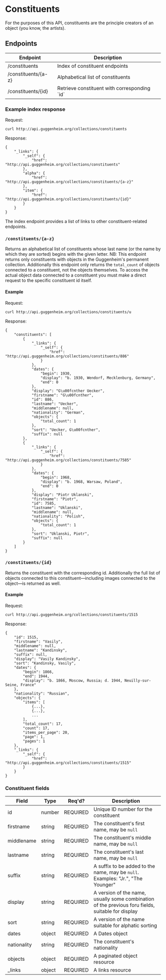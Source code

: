 Constituents
====================

For the purposes of this API, constituents are the principle creators of an 
object (you know, the artists).

## Endpoints

<table>
    <thead>
        <th>Endpoint</th>
        <th>Description</th>
    </thead>
    <tbody>
        <tr>
            <td>/constituents</td>
            <td>Index of constituent endpoints</td>
        </tr>
        <tr>
            <td>/constituents/{a-z}</td>
            <td>Alphabetical list of constituents</td>
        </tr>
        <tr>
            <td>/constituents/{id}</td>
            <td>Retrieve constituent with corresponding `id`</td>
        </tr>
    </tbody>
</table>

### Example index response

Request:

    curl http://api.guggenheim.org/collections/constituents

Response:

    {
        "_links": {
            "_self": {
                "href": "http://api.guggenheim.org/collections/constituents"
            }, 
            "alpha": {
                "href": "http://api.guggenheim.org/collections/constituents/{a-z}"
            }, 
            "item": {
                "href": "http://api.guggenheim.org/collections/constituents/{id}"
            }
        }
    }

The index endpoint provides a list of links to other constituent-related endpoints.

### `/constituents/{a-z}`

Returns an alphabetical list of constituents whose last name (or the name by which they are sorted) begins with the given letter. NB: This endpoint returns only constituents with objects in the Guggenheim's permanent collection. Additionally this endpoint only returns the `total_count` of objects connected to a constituent, not the objects themselves. To access the actual object data connected to a constituent you must make a direct request to the specific constituent id itself.

#### Example

Request:

    curl http://api.guggenheim.org/collections/constituents/u

Response:

    {
        "constituents": [
            {
                "_links": {
                    "_self": {
                        "href": "http://api.guggenheim.org/collections/constituents/886"
                    }
                }, 
                "dates": {
                    "begin": 1930, 
                    "display": "b. 1930, Wendorf, Mecklenburg, Germany", 
                    "end": 0
                }, 
                "display": "G\u00fcnther Uecker", 
                "firstname": "G\u00fcnther", 
                "id": 886, 
                "lastname": "Uecker", 
                "middlename": null, 
                "nationality": "German", 
                "objects": {
                    "total_count": 1
                }, 
                "sort": "Uecker, G\u00fcnther", 
                "suffix": null
            }, 
            {
                "_links": {
                    "_self": {
                        "href": "http://api.guggenheim.org/collections/constituents/7585"
                    }
                }, 
                "dates": {
                    "begin": 1968, 
                    "display": "b. 1968, Warsaw, Poland", 
                    "end": 0
                }, 
                "display": "Piotr Uklanski", 
                "firstname": "Piotr", 
                "id": 7585, 
                "lastname": "Uklanski", 
                "middlename": null, 
                "nationality": "Polish", 
                "objects": {
                    "total_count": 1
                }, 
                "sort": "Uklanski, Piotr", 
                "suffix": null
            }
        ]
    }

### `/constituents/{id}`

Returns the constituent with the corresponding id. Additionally the full list of objects connected to this constituent—including images connected to the object—is returned as well.

#### Example

Request:

    curl http://api.guggenheim.org/collections/constituents/1515

Response:

    {
        "id": 1515, 
        "firstname": "Vasily", 
        "middlename": null, 
        "lastname": "Kandinsky", 
        "suffix": null,
        "display": "Vasily Kandinsky", 
        "sort": "Kandinsky, Vasily", 
        "dates": {
            "begin": 1866, 
            "end": 1944,
            "display": "b. 1866, Moscow, Russia; d. 1944, Neuilly-sur-Seine, France"
        }, 
        "nationality": "Russian", 
        "objects": {
            "items": [
                {...},
                {...},
                ...
            ], 
            "total_count": 17,
            "count": 17, 
            "items_per_page": 20, 
            "page": 1, 
            "pages": 1
        }, 
        "_links": {
            "_self": {
                "href": "http://api.guggenheim.org/collections/constituents/1515"
            }
        }
    }

### Constituent fields

<table>
    <thead>
        <tr>
            <th>Field</th>
            <th>Type</th>
            <th>Req'd?</th>
            <th>Description</th>
        </tr>
    </thead>
    <tbody>
        <tr>
            <td>id</td>
            <td>number</td>
            <td>REQUIRED</td>
            <td>Unique ID number for the constituent</td>
        </tr>
        <tr>
            <td>firstname</td>
            <td>string</td>
            <td>REQUIRED</td>
            <td>The constituent's first name, may be <code>null</code></td>
        </tr>
        <tr>
            <td>middlename</td>
            <td>string</td>
            <td>REQUIRED</td>
            <td>The constituent's middle name, may be <code>null</code></td>
        </tr>
        <tr>
            <td>lastname</td>
            <td>string</td>
            <td>REQUIRED</td>
            <td>The constituent's last name, may be <code>null</code></td>
        </tr>
        <tr>
            <td>suffix</td>
            <td>string</td>
            <td>REQUIRED</td>
            <td>A suffix to be added to the name, may be <code>null</code>. 
                Examples: "Jr.", "The Younger"</td>
        </tr>
        <tr>
            <td>display</td>
            <td>string</td>
            <td>REQUIRED</td>
            <td>A version of the name, usually some combination of the 
                previous foru fields, suitable for display</td>
        </tr>
        <tr>
            <td>sort</td>
            <td>string</td>
            <td>REQUIRED</td>
            <td>A version of the name suitable for alphatic sorting</td>
        </tr>
        <tr>
            <td>dates</td>
            <td>object</td>
            <td>REQUIRED</td>
            <td>A Dates object</td>
        </tr>
        <tr>
            <td>nationality</td>
            <td>string</td>
            <td>REQUIRED</td>
            <td>The constituent's nationality</td>
        </tr>
        <tr>
            <td>objects</td>
            <td>object</td>
            <td>REQUIRED</td>
            <td>A paginated object resource</td>
        </tr>
        <tr>
            <td>_links</td>
            <td>object</td>
            <td>REQUIRED</td>
            <td>A links resource</td>
        </tr>
    </tbody>
</table>
